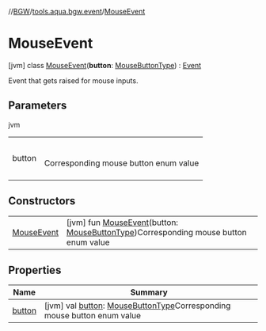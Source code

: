 //[BGW](../../../index.md)/[tools.aqua.bgw.event](../index.md)/[MouseEvent](index.md)



# MouseEvent  
 [jvm] class [MouseEvent](index.md)(**button**: [MouseButtonType](../-mouse-button-type/index.md)) : [Event](../-event/index.md)

Event that gets raised for mouse inputs.

   


## Parameters  
  
jvm  
  
| | |
|---|---|
| <a name="tools.aqua.bgw.event/MouseEvent///PointingToDeclaration/"></a>button| <a name="tools.aqua.bgw.event/MouseEvent///PointingToDeclaration/"></a><br><br>Corresponding mouse button enum value<br><br>|
  


## Constructors  
  
| | |
|---|---|
| <a name="tools.aqua.bgw.event/MouseEvent/MouseEvent/#tools.aqua.bgw.event.MouseButtonType/PointingToDeclaration/"></a>[MouseEvent](-mouse-event.md)| <a name="tools.aqua.bgw.event/MouseEvent/MouseEvent/#tools.aqua.bgw.event.MouseButtonType/PointingToDeclaration/"></a> [jvm] fun [MouseEvent](-mouse-event.md)(button: [MouseButtonType](../-mouse-button-type/index.md))Corresponding mouse button enum value   <br>|


## Properties  
  
|  Name |  Summary | 
|---|---|
| <a name="tools.aqua.bgw.event/MouseEvent/button/#/PointingToDeclaration/"></a>[button](button.md)| <a name="tools.aqua.bgw.event/MouseEvent/button/#/PointingToDeclaration/"></a> [jvm] val [button](button.md): [MouseButtonType](../-mouse-button-type/index.md)Corresponding mouse button enum value   <br>|

